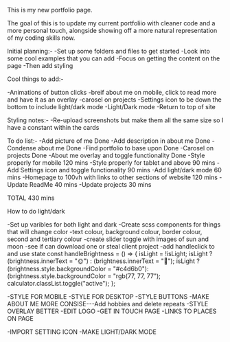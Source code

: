 This is my new portfolio page.

The goal of this is to update my current portfoliio with cleaner code and a more personal touch, alongside showing off a more natural representation of my coding skills now.

Initial planning:-
-Set up some folders and files to get started
-Look into some cool examples that you can add
-Focus on getting the content on the page 
-Then add styling

Cool things to add:-

-Animations of button clicks
-breif about me on mobile, click to read more and have it as an overlay
-carosel on projects
-Settings icon to be down the bottom to include light/dark mode
-Light/Dark mode
-Return to top of site




Styling notes:-
-Re-upload screenshots but make them all the same size so I have a constant within the cards

To do list:-
-Add picture of me                              Done
-Add description in about me                    Done
-Condense about me                              Done
-Find portfolio to base upon                    Done
-Carosel on projects                            Done
-About me overlay and toggle functionality      Done
-Style properly for mobile                      120 mins
-Style properly for tablet and above            90 mins
-Add Settings icon and toggle functionality     90 mins
-Add light/dark mode                            60 mins
-Homepage to 100vh with links to other 
sections of website                             120 mins
-Update ReadMe                                  40 mins
-Update projects                                30 mins

TOTAL                                           430 mins 

How to do light/dark

-Set up varibles for both light and dark
-Create scss components for things that will change color
-text colour, background colour, border colour, second and tertiary colour
-create slider toggle with images of sun and moon -see if can download one or steal client project
-add handleclick to and use state 
const handleBrightness = () => {
  isLight = !isLight;
  isLight ? (brightness.innerText = "🌞") : (brightness.innerText = "🌚");
  isLight ? (brightness.style.backgroundColor = "#c4d6b0"): (brightness.style.backgroundColor = "rgb(77, 77, 77");
  calculator.classList.toggle("active");
};

-STYLE FOR MOBILE
-STYLE FOR DESKTOP
-STYLE BUTTONS
-MAKE ABOUT ME MORE CONSISE---Add hobbies and delete repeats
-STYLE OVERLAY BETTER
-EDIT LOGO
-GET IN TOUCH PAGE
-LINKS TO PLACES ON PAGE

-IMPORT SETTING ICON
-MAKE LIGHT/DARK MODE



